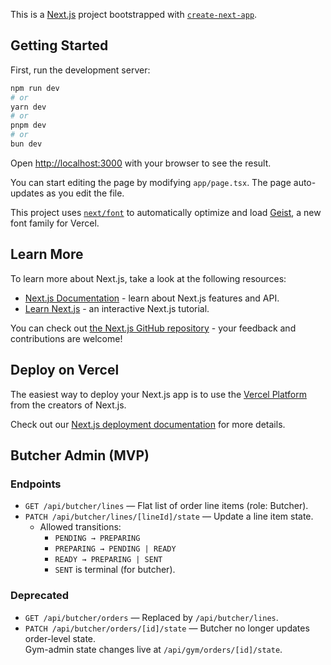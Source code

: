 This is a [Next.js](https://nextjs.org) project bootstrapped with [`create-next-app`](https://nextjs.org/docs/app/api-reference/cli/create-next-app).

## Getting Started

First, run the development server:

```bash
npm run dev
# or
yarn dev
# or
pnpm dev
# or
bun dev
```

Open [http://localhost:3000](http://localhost:3000) with your browser to see the result.

You can start editing the page by modifying `app/page.tsx`. The page auto-updates as you edit the file.

This project uses [`next/font`](https://nextjs.org/docs/app/building-your-application/optimizing/fonts) to automatically optimize and load [Geist](https://vercel.com/font), a new font family for Vercel.

## Learn More

To learn more about Next.js, take a look at the following resources:

- [Next.js Documentation](https://nextjs.org/docs) - learn about Next.js features and API.
- [Learn Next.js](https://nextjs.org/learn) - an interactive Next.js tutorial.

You can check out [the Next.js GitHub repository](https://github.com/vercel/next.js) - your feedback and contributions are welcome!

## Deploy on Vercel

The easiest way to deploy your Next.js app is to use the [Vercel Platform](https://vercel.com/new?utm_medium=default-template&filter=next.js&utm_source=create-next-app&utm_campaign=create-next-app-readme) from the creators of Next.js.

Check out our [Next.js deployment documentation](https://nextjs.org/docs/app/building-your-application/deploying) for more details.

## Butcher Admin (MVP)

### Endpoints

- `GET /api/butcher/lines` — Flat list of order line items (role: Butcher).
- `PATCH /api/butcher/lines/[lineId]/state` — Update a line item state.
  - Allowed transitions:
    - `PENDING → PREPARING`
    - `PREPARING → PENDING | READY`
    - `READY → PREPARING | SENT`
    - `SENT` is terminal (for butcher).

### Deprecated

- `GET /api/butcher/orders` — Replaced by `/api/butcher/lines`.
- `PATCH /api/butcher/orders/[id]/state` — Butcher no longer updates order-level state.  
  Gym-admin state changes live at `/api/gym/orders/[id]/state`.
